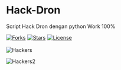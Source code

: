 # Hack-Dron
Script Hack Dron dengan python Work 100%

[![Forks](https://img.shields.io/github/forks/sqlmapproject/sqlmap.svg)](https://github.com/menang22/Hack-Dron)
[![Stars](https://img.shields.io/github/stars/sqlmapproject/sqlmap.svg)](https://github.com/menang22/Hack-Dron)
[![License](https://img.shields.io/github/license/ciku370/OSIF.svg)](https://github.com/menang22/Hack-Dron)
<br>
<br>
<img src="https://cdn1-production-images-kly.akamaized.net/sEhrh8UMhYHbU7vOmlzYaF8ZUPw=/750x416/smart/filters:quality(75):strip_icc():format(webp)/kly-media-production/medias/1588999/original/067512300_1494308992-000_par7480350.jpg" alt=Hackers>

<img src="https://akcdn.detik.net.id/visual/2020/11/23/infografisawas-dibobol-hacker-jangan-pakai-10-password-buruk-ini_169.jpeg?w=360&q=90" alt=Hackers2>

